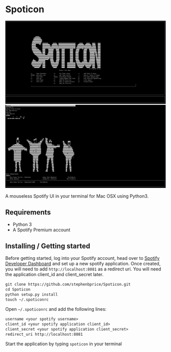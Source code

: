 # Spoticon

![](https://github.com/stephenbprice/Spoticon/blob/master/img/Title%20Menu.png)
![](https://github.com/stephenbprice/Spoticon/blob/master/img/Sample%20Search.png)

A mouseless Spotify UI in your terminal for Mac OSX using Python3. 

## Requirements

* Python 3
* A Spotify Premium account

## Installing / Getting started

Before getting started, log into your Spotify account, head over to [Spotify Developer Dashboard](https://developer.spotify.com/dashboard/applications)
and set up a new spotify application. Once created, you will need to add `http://localhost:8081` as 
a redirect uri. You will need the application client_id and client_secret later.

```
git clone https://github.com/stephenbprice/Spoticon.git
cd Spoticon
python setup.py install
touch ~/.spoticonrc
```

Open `~/.spoticonrc` and add the following lines:
```
username <your spotify username>
client_id <your spotify application client_id>
client_secret <your spotify application client_secret>
redirect_uri http://localhost:8081
```


Start the application by typing `spoticon` in your terminal
